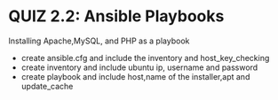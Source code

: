 # QUIZ 2.2: Ansible Playbooks

Installing Apache,MySQL, and PHP as a playbook

- create ansible.cfg and include the inventory and host_key_checking
- create inventory and include ubuntu ip, username and password
- create playbook and include host,name of the installer,apt and update_cache  


